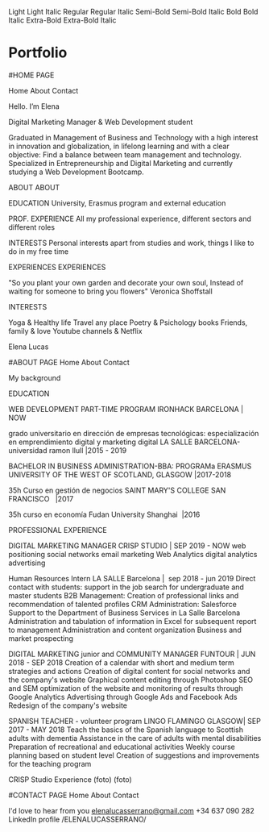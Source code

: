 Light
Light Italic
Regular
Regular Italic
Semi-Bold
Semi-Bold Italic
Bold
Bold Italic
Extra-Bold
Extra-Bold Italic

# Portfolio
#HOME PAGE
<i class="fab fa-linkedin"></i>

<i class="fab fa-github-square"></i>

<i class="fab fa-google-drive"></i>

Home
About
Contact

Hello. I’m Elena

Digital Marketing Manager & Web Development student

Graduated in Management of Business and Technology with a high interest in innovation and globalization, in lifelong learning and with a clear objective: Find a balance between team management and technology. Specialized in Entrepreneurship and Digital Marketing and currently studying a Web Development Bootcamp.

ABOUT
ABOUT


<i class="fas fa-graduation-cap"></i>
EDUCATION
University, Erasmus program and external education

<i class="fas fa-briefcase"></i>
PROF. EXPERIENCE
All my professional experience, different sectors and different roles

<i class="fas fa-thumbs-up"></i>
INTERESTS
Personal interests apart from studies and work, things I like to do in my free time

EXPERIENCES
EXPERIENCES

"So you plant your own garden and decorate your own soul, Instead of waiting for someone to bring you flowers"
Veronica Shoffstall

INTERESTS

<i class="fas fa-heartbeat"></i>

<i class="fas fa-plane"></i>

<i class="fas fa-book-open"></i>

<i class="fas fa-users"></i>

<i class="fab fa-youtube"></i>

Yoga & Healthy life
Travel any place
Poetry & Psichology books
Friends, family & love
Youtube channels & Netflix

Elena Lucas


#ABOUT PAGE
Home
About
Contact

My background

EDUCATION

WEB DEVELOPMENT PART-TIME PROGRAM
IRONHACK BARCELONA   | NOW

grado universitario en dirección de empresas tecnológicas: especialización en emprendimiento digital y marketing digital
LA SALLE BARCELONA-universidad ramon llull     |2015 - 2019

BACHELOR IN BUSINESS ADMINISTRATION-BBA: PROGRAMa ERASMUS 
UNIVERSITY OF THE WEST OF SCOTLAND, GLASGOW    |2017-2018

35h Curso en gestión de negocios
SAINT MARY'S COLLEGE SAN FRANCISCO   |2017

35h curso en economía
Fudan University Shanghai  |2016

PROFESSIONAL EXPERIENCE

DIGITAL MARKETING MANAGER
CRISP STUDIO | SEP 2019 - NOW
web positioning
social networks
email marketing
Web Analytics
digital analytics
advertising

Human Resources Intern
LA SALLE Barcelona |  sep 2018 - jun 2019
Direct contact with students: support in the job search for undergraduate and master students
B2B Management: Creation of professional links and recommendation of talented profiles
CRM Administration: Salesforce
Support to the Department of Business Services in La Salle Barcelona
Administration and tabulation of information in Excel for subsequent report to management
Administration and content organization
Business and market prospecting

DIGITAL MARKETING junior and COMMUNITY MANAGER
FUNTOUR | JUN 2018 - SEP 2018
Creation of a calendar with short and medium term strategies and actions
Creation of digital content for social networks and the company's website
Graphical content editing through Photoshop
SEO and SEM optimization of the website and monitoring of results through Google Analytics
Advertising through Google Ads and Facebook Ads
Redesign of the company's website

SPANISH TEACHER - volunteer program
LINGO FLAMINGO GLASGOW| SEP 2017 - MAY 2018
Teach the basics of the Spanish language to Scottish adults with dementia
Assistance in the care of adults with mental disabilities
Preparation of recreational and educational activities
Weekly course planning based on student level
Creation of suggestions and improvements for the teaching program

CRISP Studio Experience
(foto)
(foto)

#CONTACT PAGE
Home
About
Contact

I'd love to hear from you
elenalucasserrano@gmail.com
+34 637 090 282
LinkedIn profile /ELENALUCASSERRANO/

<i class="fas fa-envelope"></i>

<i class="fab fa-whatsapp-square"></i>

<i class="fab fa-linkedin"></i>

<i class="fab fa-github-square"></i>


